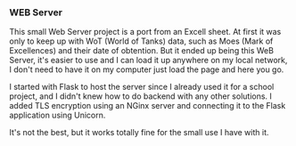 ### WEB Server

This small Web Server project is a port from an Excell sheet. 
At first it was only to keep up with WoT (World of Tanks) data, such as Moes (Mark of Excellences) and their date of obtention. 
But it ended up being this WeB Server, it's easier to use and I can load it up anywhere on my local network, I don't need to have it on my computer just load the page and here you go.

I started with Flask to host the server since I already used it for a school project, and I didn't knew how to do backend with any other solutions.
I added TLS encryption using an NGinx server and connecting it to the Flask application using Unicorn. 

It's not the best, but it works totally fine for the small use I have with it. 
